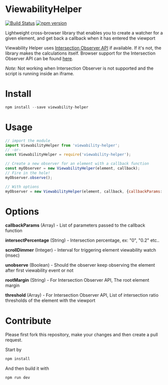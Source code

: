 # ViewabilityHelper

[![Build Status](https://travis-ci.org/outbrain/ViewabilityHelper.svg?branch=master)](https://travis-ci.org/outbrain/ViewabilityHelper) [![npm version](https://badge.fury.io/js/viewability-helper.svg)](https://badge.fury.io/js/viewability-helper)


Lightweight cross-browser library that enables you to create a watcher for a given element, and get back a callback when it has entered the viewport

Viewability Helper uses [Intersection Observer API](https://developer.mozilla.org/en-US/docs/Web/API/Intersection_Observer_API "Intersection Observer API") if available. If it's not, the library makes the calculations itself.
Browser support for the Intersection Observer API can be found [here](http://caniuse.com/#search=intersectionobserver "here").

*Note:* Not working when Intersection Observer is not supported and the script is running inside an iframe.

# Install

```js
npm install --save viewability-helper
```

# Usage

```js
// import the module
import ViewabilityHelper from 'viewability-helper';
// -or-
const ViewabilityHelper = require('viewability-helper');

// Create a new observer for an element with a callback function
const myObserver = new ViewabilityHelper(element, callback);
// Fire in the hole!
myObserver.observe();

// With options
myObserver = new ViewabilityHelper(element, callback, {callbackParams: ['Element number 1']});

```


# Options

**callbackParams** (Array) - List of parameters passed to the callback function

**intersectPercentage** (String) - Intersection percentage, ex: "0", "0.2" etc..

**scrollDimmer** (Integer) - Interval for triggering element viewability watch (msec)

**unobserve** (Boolean) - Should the observer keep observing the element after first viewability event or not

**rootMargin** (String) - For Intersection Observer API, The root element margin

**threshold** (Array) - For Intersection Observer API, List of intersection ratio thresholds of the element with the viewport



# Contribute

Please first fork this repository, make your changes and then create a pull request.

Start by 
```js
npm install
```

And then build it with
```js
npm run dev
```
